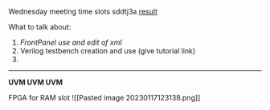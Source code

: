 Wednesday meeting time slots
sddtj3a
[result](https://whenisgood.net/nkzamdt/results/sddtj3a)


What to talk about:

1. _FrontPanel use and edit of xml_
2. Verilog testbench creation and use (give tutorial link)
3. 


***
__UVM UVM UVM__

FPGA for RAM slot
![[Pasted image 20230117123138.png]]